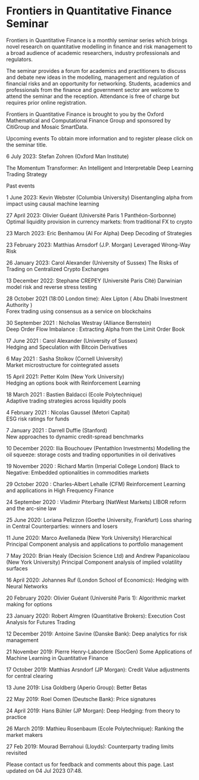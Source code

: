 # Frontiers in Quantitative Finance Seminar
Frontiers in Quantitative Finance is a monthly seminar series which brings novel research on quantitative modelling in finance and risk management to a broad audience of academic researchers, industry professionals and regulators.  

The  seminar provides a forum for academics and practitioners to discuss and debate new ideas in the modelling, management and regulation of financial risks and an opportunity for networking. Students, academics and professionals from the finance and government sector are welcome to attend the seminar and the reception. Attendance is free of charge but requires prior online registration.

Frontiers in Quantitative Finance is brought to you by the Oxford Mathematical and Computational Finance Group and sponsored by CitiGroup and Mosaic SmartData.

	
Upcoming events
To obtain more information and to register please click on the seminar title.

6 July 2023:  Stefan Zohren (Oxford Man Institute)

The Momentum Transformer: An Intelligent and Interpretable Deep Learning Trading Strategy

Past events

1 June 2023: Kevin Webster (Columbia University)
Disentangling alpha from impact using causal machine learning

 

27 April 2023: Olivier Guéant (Université Paris 1 Panthéon-Sorbonne)
Optimal liquidity provision in currency markets: from traditional FX to crypto

23 March 2023: Eric Benhamou (AI For Alpha)
Deep Decoding of Strategies

23 February 2023: Matthias Arnsdorf (J.P. Morgan)
Leveraged Wrong-Way Risk

26 January 2023: Carol Alexander (University of Sussex)
The Risks of Trading on Centralized Crypto Exchanges 

13 December 2022: Stephane CREPEY (Université Paris Cité)
Darwinian model risk and reverse stress testing

28 October 2021 (18:00 London time): Alex Lipton ( Abu Dhabi Investment Authority )  
Forex trading using consensus as a service on blockchains

30 September 2021 : Nicholas Westray (Alliance Bernstein)  
Deep Order Flow Imbalance : Extracting Alpha from the Limit Order Book

17 June 2021 : Carol Alexander (University of Sussex)  
Hedging and Speculation with  Bitcoin Derivatives 

6 May 2021 : Sasha Stoikov (Cornell University)  
Market microstructure for cointegrated assets

15 April 2021: Petter Kolm (New York University)  
Hedging an options book with Reinforcement Learning

18 March 2021 : Bastien Baldacci (Ecole Polytechnique)  
Adaptive trading strategies across liquidity pools

4 February 2021 : Nicolas Gaussel (Metori Capital)  
ESG risk ratings for funds

7 January 2021 : Darrell Duffie (Stanford)  
New approaches to dynamic credit-spread benchmarks

10 December 2020: Ilia Bouchouev   (Pentathlon Investments)
Modelling the oil squeeze: storage costs and trading opportunities in oil derivatives

19 November 2020 : Richard Martin (Imperial College London)
Black to Negative: Embedded optionalities in commodities markets

29 October 2020 : Charles-Albert Lehalle (CFM)
Reinforcement Learning and applications in High Frequency Finance

24 September 2020 : Vladimir Piterbarg (NatWest Markets)
LIBOR reform and the arc-sine law

25 June 2020: Loriana Pelizzon (Goethe University, Frankfurt)
Loss sharing in Central Counterparties: winners and losers

11 June 2020: Marco Avellaneda (New York University)
Hierarchical Principal Component analysis and applications to portfolio management

7 May 2020: Brian Healy (Decision Science Ltd) and Andrew Papanicolaou (New York University)
Principal Component analysis of implied volatility surfaces

16 April 2020: Johannes Ruf (London School of Economics): Hedging with Neural Networks

20 February 2020: Olivier Guéant (Université Paris 1): Algorithmic market making for options

23 January 2020: Robert Almgren (Quantitative Brokers): Execution Cost Analysis for Futures Trading

12 December 2019: Antoine Savine (Danske Bank): Deep analytics for risk management

21 November 2019:  Pierre Henry-Labordere (SocGen) Some Applications of Machine Learning in Quantitative Finance

17 October 2019: Matthias Arsndorf (JP Morgan): Credit Value adjustments for central clearing

13 June 2019: Lisa Goldberg (Aperio Group): Better Betas

22 May 2019: Roel Oomen (Deutsche Bank): Price signatures

24 April 2019: Hans Bühler (JP Morgan): Deep Hedging: from theory to practice

26 March 2019: Mathieu Rosenbaum (Ecole Polytechnique): Ranking the market makers

27 Feb 2019: Mourad Berrahoui (Lloyds): Counterparty trading limits revisited

Please contact us for feedback and comments about this page. Last updated on 04 Jul 2023 07:48.
